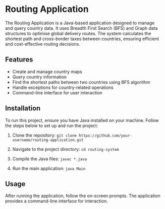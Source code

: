 #  Routing Application
The Routing Application is a Java-based application designed to manage and query country data. It uses Breadth First Search (BFS) and Graph data structures to optimise global delivery routes. The system calculates the shortest path and cross-border taxes between countries, ensuring efficient and cost-effective routing decisions.

## Features
-   Create and manage country maps
-   Query country information
-  Find the shortest paths between two countries using BFS algorithm
-   Handle exceptions for country-related operations
-   Command-line interface for user interaction
## Installation

To run this project, ensure you have Java installed on your machine. Follow the steps below to set up and run the project:

1.  Clone the repository:
`git clone https://github.com/your-username/routing-application.git` 

2.  Navigate to the project directory:
`cd routing-system` 

3.  Compile the Java files:
`javac *.java` 

4.  Run the main application:
`java Main` 

## Usage

After running the application, follow the on-screen prompts. The application provides a command-line interface for interaction.

